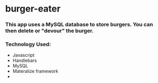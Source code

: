 # burger-eater

### This app uses a MySQL database to store burgers. You can then delete or "devour" the burger. 

### Technology Used:
* Javascript
* Handlebars
* MySQL
* Materalize framework
*

